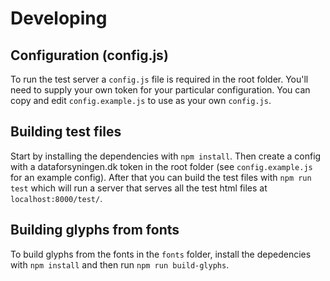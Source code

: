 # Developing

## Configuration (config.js)
To run the test server a `config.js` file is required in the root folder.  You'll need to supply your own token for your particular configuration. You can copy and edit `config.example.js` to use as your own `config.js`.

## Building test files
Start by installing the dependencies with `npm install`. Then create a config with a dataforsyningen.dk token in the root folder (see `config.example.js` for an example config). After that you can build the test files with `npm run test` which will run a server that serves all the test html files at `localhost:8000/test/`.

## Building glyphs from fonts
To build glyphs from the fonts in the `fonts` folder, install the depedencies with `npm install` and then run `npm run build-glyphs`.
